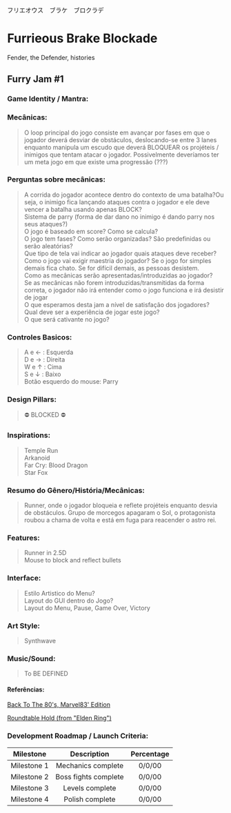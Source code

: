 フリエオウス　ブラケ　ブロクラデ

# Furrieous Brake Blockade

Fender, the Defender, histories

## Furry Jam #1

### Game Identity / Mantra:

### Mecânicas:

> O loop principal do jogo consiste em avançar por fases em que o jogador deverá desviar de obstáculos, deslocando-se entre 3 lanes enquanto manipula um escudo que deverá BLOQUEAR os projéteis / inimigos que tentam atacar o jogador.
> Possivelmente deveríamos ter um meta jogo em que existe uma progressão (???)

### Perguntas sobre mecânicas:

> A corrida do jogador acontece dentro do contexto de uma batalha?Ou seja, o inimigo fica lançando ataques contra o jogador e ele deve vencer a batalha usando apenas BLOCK? <br> Sistema de parry (forma de dar dano no inimigo é dando parry nos seus ataques?) <br> O jogo é baseado em score? Como se calcula? <br> O jogo tem fases? Como serão organizadas? São predefinidas ou serão aleatórias? <br> Que tipo de tela vai indicar ao jogador quais ataques deve receber? <br> Como o jogo vai exigir maestria do jogador? Se o jogo for simples demais fica chato. Se for difícil demais, as pessoas desistem. <br> Como as mecânicas serão apresentadas/introduzidas ao jogador? <br> Se as mecânicas não forem introduzidas/transmitidas da forma correta, o jogador não irá entender como o jogo funciona e irá desistir de jogar <br> O que esperamos desta jam a nível de satisfação dos jogadores? <br> Qual deve ser a experiência de jogar este jogo? <br> O que será cativante no jogo?

### Controles Basicos:

> A e ← : Esquerda <br>
> D e → : Direita <br>
> W e ↑ : Cima <br>
> S e ↓ : Baixo <br>
> Botão esquerdo do mouse: Parry <br>

### Design Pillars:

> ⛔ BLOCKED ⛔

### Inspirations:

> Temple Run <br>
> Arkanoid <br>
> Far Cry: Blood Dragon <br>
> Star Fox <br>

### Resumo do Gênero/História/Mecânicas:

> Runner, onde o jogador bloqueia e reflete projéteis enquanto desvia de obstáculos. Grupo de morcegos apagaram o Sol, o protagonista roubou a chama de volta e está em fuga para reacender o astro rei.

### Features:

> Runner in 2.5D <br>
> Mouse to block and reflect bullets

### Interface:

> Estilo Artistico do Menu? <br>
> Layout do GUI dentro do Jogo? <br>
> Layout do Menu, Pause, Game Over, Victory

### Art Style:

> Synthwave

### Music/Sound:

> To BE DEFINED

#### Referências:

[Back To The 80's, Marvel83' Edition ](https://www.youtube.com/watch?v=0QKQlf8r7ls&ab_channel=ThePrimeThanatos)

[Roundtable Hold (from "Elden Ring")](https://www.youtube.com/watch?v=MoflpkG6ZS4&list=OLAK5uy_mHjBFcJLRoJxGYdEsy9UrFUI9rsr_2BoY)

### Development Roadmap / Launch Criteria:

|  Milestone  |     Description      | Percentage |
| :---------: | :------------------: | :--------: |
| Milestone 1 |  Mechanics complete  |   0/0/00   |
| Milestone 2 | Boss fights complete |   0/0/00   |
| Milestone 3 |   Levels complete    |   0/0/00   |
| Milestone 4 |   Polish complete    |   0/0/00   |
